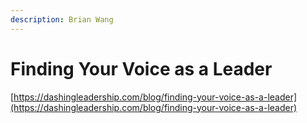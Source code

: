 ```yaml
---
description: Brian Wang
---
```


# Finding Your Voice as a Leader

[https://dashingleadership.com/blog/finding-your-voice-as-a-leader](https://dashingleadership.com/blog/finding-your-voice-as-a-leader)


